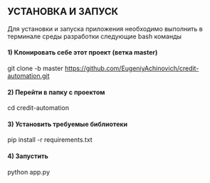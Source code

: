 ## УСТАНОВКА И ЗАПУСК
Для установки и запуска приложения необходимо выполнить в терминале среды разработки следующие bash команды

#### 1) Клонировать себе этот проект (ветка master) 
git clone -b master https://github.com/EugeniyAchinovich/credit-automation.git

#### 2) Перейти в папку с проектом
cd credit-automation

#### 3) Установить требуемые библиотеки
pip install -r requirements.txt

#### 4) Запустить
python app.py
